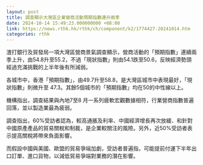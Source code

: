 ```yaml
---
layout: post
title: 調查顯示大灣區企業營商活動預期指數連升兩季
date: 2024-10-14 15:49:23.000000000 +08:00
link: https://news.rthk.hk/rthk/ch/component/k2/1774427-20241014.htm
categories: rthk
---
```


渣打銀行及貿發局一項大灣區營商景氣調查顯示，營商活動的「預期指數」連續兩季上升，由54.8升至55.2，不過「現狀指數」則由54.1跌至50.6，反映經濟勢頭經過充滿挑戰的上半年後有所減弱。

各城市中，香港「預期指數」，由49.7升至58.8，是大灣區城市中表現最好，「現狀指數」則微升至 47.3。其餘5個城市的「預期指數」均在50的中性線以上。

機構指出，調查結果與內地7至8 月一系列疲軟宏觀數據相符，行業營商指數普遍回落，並以製造業最為疲弱。

調查指出，60%受訪者認為，較高通脹及利率、中國經濟增長再次放緩、和針對中國原產產品的貿易關稅和制裁，是企業較關注的風險。另外，近50%受訪者表示提高關稅將帶來負面影響。

而假設中國與美國、歐盟的貿易爭端加劇，受訪者普遍指，可能提前付運下半年出口訂單、進口貨物，以減低貿易爭端對業務的潛在影響。
